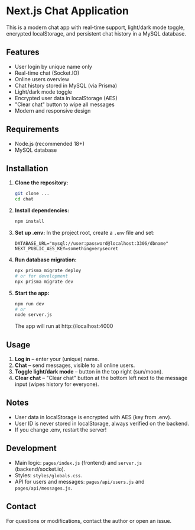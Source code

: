# Next.js Chat Application

This is a modern chat app with real-time support, light/dark mode toggle, encrypted localStorage, and persistent chat history in a MySQL database.

## Features
- User login by unique name only
- Real-time chat (Socket.IO)
- Online users overview
- Chat history stored in MySQL (via Prisma)
- Light/dark mode toggle
- Encrypted user data in localStorage (AES)
- "Clear chat" button to wipe all messages
- Modern and responsive design

## Requirements
- Node.js (recommended 18+)
- MySQL database

## Installation
1. **Clone the repository:**
   ```bash
   git clone ...
   cd chat
   ```
2. **Install dependencies:**
   ```bash
   npm install
   ```
3. **Set up .env:**
   In the project root, create a `.env` file and set:
   ```env
   DATABASE_URL="mysql://user:password@localhost:3306/dbname"
   NEXT_PUBLIC_AES_KEY=somethingverysecret
   ```
4. **Run database migration:**
   ```bash
   npx prisma migrate deploy
   # or for development
   npx prisma migrate dev
   ```
5. **Start the app:**
   ```bash
   npm run dev
   # or
   node server.js
   ```
   The app will run at http://localhost:4000

## Usage
1. **Log in** – enter your (unique) name.
2. **Chat** – send messages, visible to all online users.
3. **Toggle light/dark mode** – button in the top right (sun/moon).
4. **Clear chat** – "Clear chat" button at the bottom left next to the message input (wipes history for everyone).

## Notes
- User data in localStorage is encrypted with AES (key from .env).
- User ID is never stored in localStorage, always verified on the backend.
- If you change .env, restart the server!

## Development
- Main logic: `pages/index.js` (frontend) and `server.js` (backend/socket.io).
- Styles: `styles/globals.css`.
- API for users and messages: `pages/api/users.js` and `pages/api/messages.js`.

## Contact
For questions or modifications, contact the author or open an issue.
